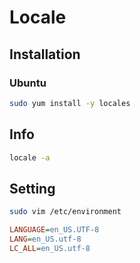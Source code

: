 # Locale

## Installation

### Ubuntu

```sh
sudo yum install -y locales
```

## Info

```sh
locale -a
```

## Setting

```sh
sudo vim /etc/environment
```

```ini
LANGUAGE=en_US.UTF-8
LANG=en_US.utf-8
LC_ALL=en_US.utf-8
```
